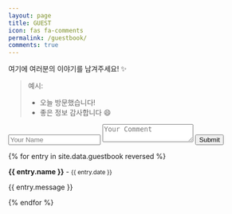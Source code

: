 ```yaml
---
layout: page
title: GUEST
icon: fas fa-comments
permalink: /guestbook/
comments: true
---
```


여기에 여러분의 이야기를 남겨주세요! ✨

> 예시:
> - 오늘 방문했습니다!
> - 좋은 정보 감사합니다 😄

<form method="POST" action="https://your-staticman-instance/v3/entry/github/your-username/your-repo/main/comments">
  <input type="text" name="fields[name]" placeholder="Your Name" required>
  <textarea name="fields[message]" placeholder="Your Comment" required></textarea>
  <input type="hidden" name="options[slug]" value="post-slug">
  <button type="submit">Submit</button>
</form>


{% for entry in site.data.guestbook reversed %}
  <div class="guestbook-entry">
    <strong>{{ entry.name }}</strong> - <small>{{ entry.date }}</small>
    <p>{{ entry.message }}</p>
  </div>
{% endfor %}
